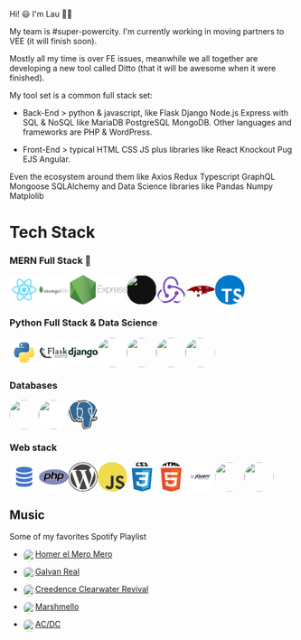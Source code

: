 Hi! 😃 I'm Lau 👨‍💻

My team is #super-powercity. I'm currently working in moving partners to VEE (it will finish soon).

Mostly all my time is over FE issues, meanwhile we all together are developing a new tool called Ditto (that it will be awesome when it were finished).

My tool set is a common full stack set:
- Back-End > python & javascript, like Flask Django Node.js Express with SQL & NoSQL like MariaDB PostgreSQL MongoDB. Other languages and frameworks are PHP & WordPress.

- Front-End > typical HTML CSS JS plus libraries like React Knockout Pug EJS Angular.

Even the ecosystem around them like Axios Redux Typescript GraphQL Mongoose SQLAlchemy and Data Science libraries like Pandas Numpy Matplolib

# Tech Stack


### MERN Full Stack 💙

<a href="https://reactjs.org/" title="React">
<img align="left" height="52" width="52" src="https://raw.githubusercontent.com/github/explore/80688e429a7d4ef2fca1e82350fe8e3517d3494d/topics/react/react.png" />
</a>

<a href="https://www.mongodb.com/" title="MongoDB">
<img align="left" style="border-radius:25px;" height="52" width="52" src="https://raw.githubusercontent.com/github/explore/80688e429a7d4ef2fca1e82350fe8e3517d3494d/topics/mongodb/mongodb.png" />
</a>

<a href="https://nodejs.org/en/" title="NodeJs">
<img align="left" height="52" width="52" src="https://raw.githubusercontent.com/github/explore/80688e429a7d4ef2fca1e82350fe8e3517d3494d/topics/nodejs/nodejs.png" />
</a>


<a href="https://expressjs.com/" title="ExpressJs">
<img align="left" style="border-radius:25px;" height="52" width="52" src="https://raw.githubusercontent.com/github/explore/80688e429a7d4ef2fca1e82350fe8e3517d3494d/topics/express/express.png" />
</a>

<a href="https://axios-http.com/" title="Axios">
<img align="left" style="border-radius:25px;background:#111;" height="52" width="52" src="https://avatars.githubusercontent.com/u/32372333?s=200&v=4" />
</a>

<a href="https://redux.js.org/" title="Redux">
<img align="left" style="border-radius:25px;" height="52" width="52" src="https://raw.githubusercontent.com/github/explore/80688e429a7d4ef2fca1e82350fe8e3517d3494d/topics/redux/redux.png" />
</a>

<a href="https://mongoosejs.com/" title="Mongoose">
<img align="left" style="border-radius:25px;background:#fff;" height="52" width="52" src="https://raw.githubusercontent.com/github/explore/80688e429a7d4ef2fca1e82350fe8e3517d3494d/topics/mongoose/mongoose.png" />
</a>

<a href="https://www.typescriptlang.org/" title="Typescript">
<img align="left" style="border-radius:25px;background:#fff;" height="52" width="52" src="https://raw.githubusercontent.com/github/explore/80688e429a7d4ef2fca1e82350fe8e3517d3494d/topics/typescript/typescript.png" />
</a>

<br />
<br />
<br />

### Python Full Stack & Data Science

<a href="https://www.python.org/" title="Python">
<img align="left" style="border-radius:25px;" height="52" width="52" src="https://raw.githubusercontent.com/github/explore/80688e429a7d4ef2fca1e82350fe8e3517d3494d/topics/python/python.png" />
</a>

<a href="https://flask.palletsprojects.com/" title="Flask">
<img align="left" style="border-radius:25px;background:#fff;" height="52" width="52" src="https://raw.githubusercontent.com/github/explore/80688e429a7d4ef2fca1e82350fe8e3517d3494d/topics/flask/flask.png" />
</a>

<a href="https://www.djangoproject.com/" title="Django">
<img align="left" style="border-radius:25px;" height="52" width="52" src="https://raw.githubusercontent.com/github/explore/80688e429a7d4ef2fca1e82350fe8e3517d3494d/topics/django/django.png" />
</a>

<a href="https://pandas.pydata.org/" title="Pandas">
<img align="left" style="border-radius:25px;background:#fff;" height="52" width="52" src="https://avatars.githubusercontent.com/u/21206976?s=200&v=4" />
</a>

<a href="https://numpy.org/" title="Numpy">
<img align="left" style="border-radius:25px;" height="52" width="52" src="https://avatars.githubusercontent.com/u/288276?s=200&v=4" />
</a>

<a href="https://matplotlib.org/" title="Matplotlib">
<img align="left" style="border-radius:25px;" height="52" width="52" src="https://avatars.githubusercontent.com/u/215947?s=200&v=4" />
</a>

<a href="https://www.sqlalchemy.org/" title="SQLAlchemy">
<img align="left" style="border-radius:25px;" height="52" width="52" src="https://avatars.githubusercontent.com/u/6043126?s=200&v=4" />
</a>

<br />
<br />
<br />

### Databases

<a href="https://www.mysql.com/" title="MySQL">
<img align="left" style="border-radius:25px;" height="52" width="52" src="https://avatars.githubusercontent.com/u/2452804?s=200&v=4" />
</a>

<a href="https://mariadb.org/" title="MariaDB">
<img align="left" style="border-radius:25px;background:#fff;" height="52" width="52" src="https://avatars.githubusercontent.com/u/4739304?s=200&v=4" />
</a>

<a href="https://www.postgresql.org/" title="PostgreSQL">
<img align="left" style="border-radius:25px;background:#fff;" height="52" width="52" src="https://raw.githubusercontent.com/github/explore/80688e429a7d4ef2fca1e82350fe8e3517d3494d/topics/postgresql/postgresql.png" />
</a>

<br />
<br />
<br />

### Web stack

<a href="https://en.wikipedia.org/wiki/SQL" title="SQL">
<img align="left" style="border-radius:25px;" height="52" width="52" src="https://raw.githubusercontent.com/github/explore/80688e429a7d4ef2fca1e82350fe8e3517d3494d/topics/sql/sql.png" />
</a>

<a href="https://www.php.net/" title="PHP">
<img align="left" style="border-radius:25px;background:#fff;" height="52" width="52" src="https://raw.githubusercontent.com/github/explore/ccc16358ac4530c6a69b1b80c7223cd2744dea83/topics/php/php.png" />
</a>

<a href="https://wordpress.org/" title="Wordpress">
<img align="left" style="border-radius:25px;background:#fff;" height="52" width="52" src="https://raw.githubusercontent.com/github/explore/80688e429a7d4ef2fca1e82350fe8e3517d3494d/topics/wordpress/wordpress.png" />
</a>

<a href="https://developer.mozilla.org/en-US/docs/Web/JavaScript" title="JavaScript">
<img align="left" style="border-radius:25px;" height="52" width="52" src="https://raw.githubusercontent.com/github/explore/80688e429a7d4ef2fca1e82350fe8e3517d3494d/topics/javascript/javascript.png" />
</a>

<a href="https://www.w3.org/Style/CSS/Overview.en.html" title="CSS">
<img align="left" style="border-radius:25px;" height="52" width="52" src="https://raw.githubusercontent.com/github/explore/80688e429a7d4ef2fca1e82350fe8e3517d3494d/topics/css/css.png" />
</a>

<a href="https://developer.mozilla.org/en-US/docs/Web/HTML" title="HTML">
<img align="left" style="border-radius:25px;" height="52" width="52" src="https://raw.githubusercontent.com/github/explore/80688e429a7d4ef2fca1e82350fe8e3517d3494d/topics/html/html.png" />
</a>

<a href="https://jquery.com/" title="jQuery">
<img align="left" style="border-radius:25px;" height="52" width="52" src="https://raw.githubusercontent.com/github/explore/80688e429a7d4ef2fca1e82350fe8e3517d3494d/topics/jquery/jquery.png" />
</a>

<a href="https://knockoutjs.com/" title="KnockoutJs">
<img align="left" style="border-radius:25px;" height="52" width="52" src="https://avatars.githubusercontent.com/u/3863375?s=200&v=4" />
</a>

<a href="https://pugjs.org/api/getting-started.html" title="PUG">
<img align="left" style="border-radius:25px;" height="52" width="52" src="https://avatars.githubusercontent.com/u/9338635?s=200&v=4" />
</a>

<br />
<br />
<br />


## Music
Some of my favorites Spotify Playlist
* <img align="left" style="border-radius:25px;" height="22" width="22" src="https://avatars.githubusercontent.com/u/251374?s=200&v=4" /> [Homer el Mero Mero](https://open.spotify.com/playlist/37i9dQZF1DZ06evO0vg7qE?si=7dcb7637b5df4c54)

* <img align="left" style="border-radius:25px;" height="22" width="22" src="https://avatars.githubusercontent.com/u/251374?s=200&v=4" /> [Galvan Real](https://open.spotify.com/playlist/37i9dQZF1DZ06evO1jjzoI?si=6960e8024f014d1b)

* <img align="left" style="border-radius:25px;" height="22" width="22" src="https://avatars.githubusercontent.com/u/251374?s=200&v=4" /> [Creedence Clearwater Revival](https://open.spotify.com/playlist/37i9dQZF1DZ06evO2avqWA?si=e32f109fa4814e2e)

* <img align="left" style="border-radius:25px;" height="22" width="22" src="https://avatars.githubusercontent.com/u/251374?s=200&v=4" /> [Marshmello](https://open.spotify.com/playlist/37i9dQZF1DXbraCN8mShma?si=254e07ca4a3946d0)

* <img align="left" style="border-radius:25px;" height="22" width="22" src="https://avatars.githubusercontent.com/u/251374?s=200&v=4" /> [AC/DC](https://open.spotify.com/playlist/37i9dQZF1DZ06evO49hLQA?si=17dbe6baa2e64201)

